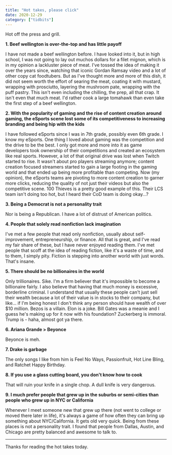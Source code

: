 ```yaml
---
title: "Hot takes, please click"
date: 2020-12-29
category: ["tidbits"]
---
```


Hot off the press and grill.

**1. Beef wellington is over-the-top and has little payoff**

I have not made a beef wellington before. I have looked into it, but in high school, I was not going to lay out muchos dollars for a filet mignon, which is in my opinion a lackluster piece of meat. I've tossed the idea of making it over the years since, watching that iconic Gordan Ramsay video and a lot of other copy cat foodtubers. But as I've thought more and more of this dish, it did not seem worth the effort of searing the meat, coating it with mustard, wrapping with prosciutto, layering the mushroom pate, wrapping with the puff pastry. This isn't even including the chilling, the prep, all that crap. It isn't even that much meat. I'd rather cook a large tomahawk than even take the first step of a beef wellington.

**2. With the popularity of gaming and the rise of content creation around gaming, the eSports scene lost some of its competitiveness to increasing branding and being hip with the kids**

I have followed eSports since I was in 7th grade, possibly even 6th grade. I know my eSports. One thing I loved about gaming was the competition and the drive to be the best. I only got more and more into it as game developers took ownership of their competitions and created an ecosystem like real sports. However, a lot of that original drive was lost when Twitch started to rise. It wasn't about pro players streaming anymore; content creation focused streamers started to gain a large footing in the gaming world and that ended up being more profitable than competing. Now (my opinion), the eSports teams are pivoting to more content creation to garner more clicks, reducing the quality of not just their videos but also the competitive scene. 100 Thieves is a pretty good example of this. Their LCS team isn't doing too hot, but I heard their CoD team is doing okay...?

**3. Being a Democrat is not a personality trait**

Nor is being a Republican. I have a lot of distrust of American politics. 

**4. People that solely read nonfiction lack imagination**

I've met a few people that read only nonfiction, usually about self-improvement, entrepreneurship, or finance. All that is great, and I've read my fair share of these, but I have never enjoyed reading them. I've met people that scoff at the idea of reading fiction, like it's a waste of time, and to them, I simply pity. Fiction is stepping into another world with just words. That's insane.

**5. There should be no billionaires in the world**

Only trillionaires. Sike. I'm a firm believer that it's impossible to become a billionaire fairly. I also believe that having that much money is excessive, borderline criminal. I understand that usually these people can't just sell their wealth because a lot of their value is in stocks to their company, but like... if I'm being honest I don't think any person should have wealth of over $10 million. Bezos is a villain. Elon is a joke. Bill Gates was a meanie and I guess he's making up for it now with his foundation? Zuckerberg is immoral. Trump is - haha, almost got ya there.

**6. Ariana Grande > Beyonce**

Beyonce is meh.

**7. Drake is garbage**

The only songs I like from him is Feel No Ways, Passionfruit, Hot Line Bling, and Ratchet Happy Birthday.

**8. If you use a glass cutting board, you don't know how to cook**

That will ruin your knife in a single chop. A dull knife is very dangerous. 

**9. I much prefer people that grew up in the suburbs or semi-cities than people who grew up in NYC or California**

Whenever I meet someone new that grew up there (not went to college or moved there later in life), it's always a game of how often they can bring up something about NYC/California. It gets old very quick. Being from these places is not a personality trait. I found that people from Dallas, Austin, and Chicago are pretty balanced and awesome to talk to. 

---

Thanks for reading the hot takes today.